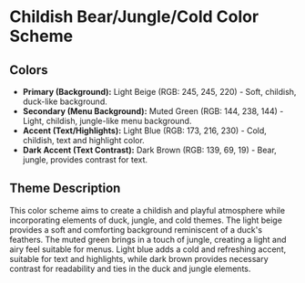# Childish Bear/Jungle/Cold Color Scheme

## Colors

*   **Primary (Background):** Light Beige (RGB: 245, 245, 220) - Soft, childish, duck-like background.
*   **Secondary (Menu Background):** Muted Green (RGB: 144, 238, 144) - Light, childish, jungle-like menu background.
*   **Accent (Text/Highlights):** Light Blue (RGB: 173, 216, 230) - Cold, childish, text and highlight color.
*   **Dark Accent (Text Contrast):** Dark Brown (RGB: 139, 69, 19) - Bear, jungle, provides contrast for text.

## Theme Description

This color scheme aims to create a childish and playful atmosphere while incorporating elements of duck, jungle, and cold themes. The light beige provides a soft and comforting background reminiscent of a duck's feathers. The muted green brings in a touch of jungle, creating a light and airy feel suitable for menus. Light blue adds a cold and refreshing accent, suitable for text and highlights, while dark brown provides necessary contrast for readability and ties in the duck and jungle elements.
